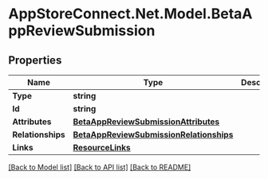 # AppStoreConnect.Net.Model.BetaAppReviewSubmission

## Properties

Name | Type | Description | Notes
------------ | ------------- | ------------- | -------------
**Type** | **string** |  | 
**Id** | **string** |  | 
**Attributes** | [**BetaAppReviewSubmissionAttributes**](BetaAppReviewSubmissionAttributes.md) |  | [optional] 
**Relationships** | [**BetaAppReviewSubmissionRelationships**](BetaAppReviewSubmissionRelationships.md) |  | [optional] 
**Links** | [**ResourceLinks**](ResourceLinks.md) |  | 

[[Back to Model list]](../README.md#documentation-for-models) [[Back to API list]](../README.md#documentation-for-api-endpoints) [[Back to README]](../README.md)

